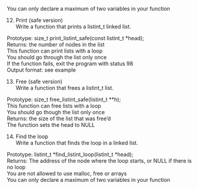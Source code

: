 You can only declare a maximum of two variables in your function                                                            
                                                                                                                            
12. Print (safe version)                                                                                                    
Write a function that prints a listint_t linked list.                                                                       
                                                                                                                            
Prototype: size_t print_listint_safe(const listint_t *head);                                                                
Returns: the number of nodes in the list                                                                                    
This function can print lists with a loop                                                                                   
You should go through the list only once                                                                                    
If the function fails, exit the program with status 98                                                                      
Output format: see example                                                                                                  
                                                                                                                            
13. Free (safe version)                                                                                                     
Write a function that frees a listint_t list.                                                                               
                                                                                                                            
Prototype: size_t free_listint_safe(listint_t **h);                                                                         
This function can free lists with a loop                                                                                    
You should go though the list only once                                                                                     
Returns: the size of the list that was free’d                                                                               
The function sets the head to NULL                                                                                          
                                                                                                                            
14. Find the loop                                                                                                           
Write a function that finds the loop in a linked list.                                                                      
                                                                                                                            
Prototype: listint_t *find_listint_loop(listint_t *head);                                                                   
Returns: The address of the node where the loop starts, or NULL if there is no loop                                         
You are not allowed to use malloc, free or arrays                                                                           
You can only declare a maximum of two variables in your function
